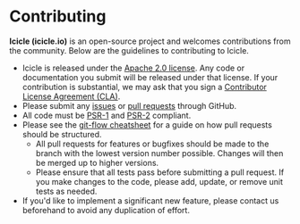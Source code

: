 # Contributing

**Icicle (icicle.io)** is an open-source project and welcomes contributions from the community. Below are the guidelines to contributing to Icicle.

- Icicle is released under the [Apache 2.0 license](LICENSE). Any code or documentation you submit will be released under that license. If your contribution is substantial, we may ask that you sign a [Contributor License Agreement (CLA)](http://en.wikipedia.org/wiki/Contributor_License_Agreement).
- Please submit any [issues](issues) or [pull requests](pulls) through GitHub.
- All code must be [PSR-1](http://www.php-fig.org/psr/psr-1/) and [PSR-2](http://www.php-fig.org/psr/psr-2/) compliant.
- Please see the [git-flow cheatsheet](http://danielkummer.github.com/git-flow-cheatsheet/) for a guide on how pull requests should be structured.
    - All pull requests for features or bugfixes should be made to the branch with the lowest version number possible. Changes will then be merged up to higher versions.
    - Please ensure that all tests pass before submitting a pull request. If you make changes to the code, please add, update, or remove unit tests as needed.
- If you'd like to implement a significant new feature, please contact us beforehand to avoid any duplication of effort.
